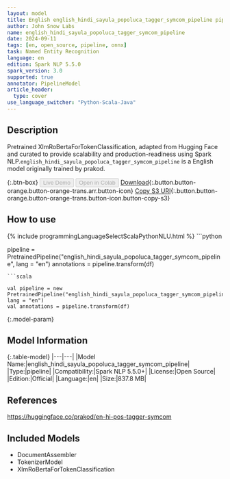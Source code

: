 ```yaml
---
layout: model
title: English english_hindi_sayula_popoluca_tagger_symcom_pipeline pipeline XlmRoBertaForTokenClassification from prakod
author: John Snow Labs
name: english_hindi_sayula_popoluca_tagger_symcom_pipeline
date: 2024-09-11
tags: [en, open_source, pipeline, onnx]
task: Named Entity Recognition
language: en
edition: Spark NLP 5.5.0
spark_version: 3.0
supported: true
annotator: PipelineModel
article_header:
  type: cover
use_language_switcher: "Python-Scala-Java"
---
```


## Description

Pretrained XlmRoBertaForTokenClassification, adapted from Hugging Face and curated to provide scalability and production-readiness using Spark NLP.`english_hindi_sayula_popoluca_tagger_symcom_pipeline` is a English model originally trained by prakod.

{:.btn-box}
<button class="button button-orange" disabled>Live Demo</button>
<button class="button button-orange" disabled>Open in Colab</button>
[Download](https://s3.amazonaws.com/auxdata.johnsnowlabs.com/public/models/english_hindi_sayula_popoluca_tagger_symcom_pipeline_en_5.5.0_3.0_1726078839427.zip){:.button.button-orange.button-orange-trans.arr.button-icon}
[Copy S3 URI](s3://auxdata.johnsnowlabs.com/public/models/english_hindi_sayula_popoluca_tagger_symcom_pipeline_en_5.5.0_3.0_1726078839427.zip){:.button.button-orange.button-orange-trans.button-icon.button-copy-s3}

## How to use



<div class="tabs-box" markdown="1">
{% include programmingLanguageSelectScalaPythonNLU.html %}
```python

pipeline = PretrainedPipeline("english_hindi_sayula_popoluca_tagger_symcom_pipeline", lang = "en")
annotations =  pipeline.transform(df)   

```
```scala

val pipeline = new PretrainedPipeline("english_hindi_sayula_popoluca_tagger_symcom_pipeline", lang = "en")
val annotations = pipeline.transform(df)

```
</div>

{:.model-param}
## Model Information

{:.table-model}
|---|---|
|Model Name:|english_hindi_sayula_popoluca_tagger_symcom_pipeline|
|Type:|pipeline|
|Compatibility:|Spark NLP 5.5.0+|
|License:|Open Source|
|Edition:|Official|
|Language:|en|
|Size:|837.8 MB|

## References

https://huggingface.co/prakod/en-hi-pos-tagger-symcom

## Included Models

- DocumentAssembler
- TokenizerModel
- XlmRoBertaForTokenClassification